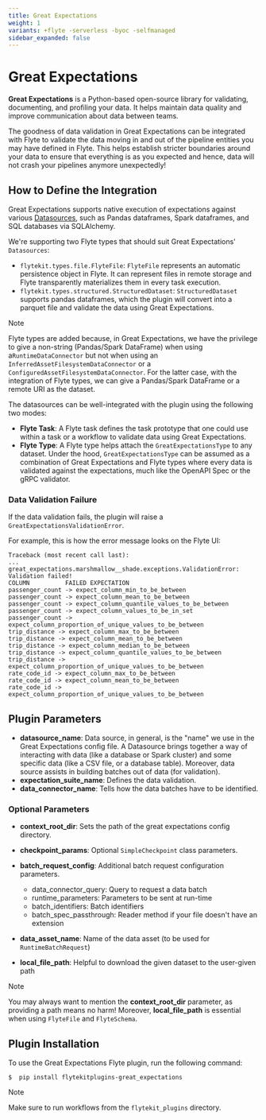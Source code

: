 ```yaml
---
title: Great Expectations
weight: 1
variants: +flyte -serverless -byoc -selfmanaged
sidebar_expanded: false
---
```


# Great Expectations

**Great Expectations** is a Python-based open-source library for validating, documenting, and profiling your data.
It helps maintain data quality and improve communication about data between teams.

The goodness of data validation in Great Expectations can be integrated with Flyte to validate the data moving in and out of
the pipeline entities you may have defined in Flyte. This helps establish stricter boundaries around your data to
ensure that everything is as you expected and hence, data will not crash your pipelines anymore unexpectedly!

## How to Define the Integration

Great Expectations supports native execution of expectations against various [Datasources](https://docs.greatexpectations.io/docs/terms/datasource/),
such as Pandas dataframes, Spark dataframes, and SQL databases via SQLAlchemy.

We're supporting two Flyte types that should suit Great Expectations' `Datasources`:

- `flytekit.types.file.FlyteFile`: `FlyteFile` represents an automatic persistence object in Flyte.
  It can represent files in remote storage and Flyte transparently materializes them in every task execution.
- `flytekit.types.structured.StructuredDataset`: `StructuredDataset` supports pandas dataframes, which the plugin will convert into a parquet file and validate the data using Great Expectations.

> [!NOTE]
> Flyte types are added because, in Great Expectations, we have the privilege to give a non-string (Pandas/Spark DataFrame) when using a`RuntimeDataConnector`
> but not when using an `InferredAssetFilesystemDataConnector` or a `ConfiguredAssetFilesystemDataConnector`.
> For the latter case, with the integration of Flyte types, we can give a Pandas/Spark DataFrame or a remote URI as the dataset.

The datasources can be well-integrated with the plugin using the following two modes:

- **Flyte Task**: A Flyte task defines the task prototype that one could use within a task or a workflow to validate data using Great Expectations.
- **Flyte Type**: A Flyte type helps attach the `GreatExpectationsType` to any dataset.
  Under the hood, `GreatExpectationsType` can be assumed as a combination of Great Expectations and Flyte types where every data is validated against the expectations, much like the OpenAPI Spec or the gRPC validator.

### Data Validation Failure

If the data validation fails, the plugin will raise a `GreatExpectationsValidationError`.

For example, this is how the error message looks on the Flyte UI:

```shell
Traceback (most recent call last):
...
great_expectations.marshmallow__shade.exceptions.ValidationError: Validation failed!
COLUMN          FAILED EXPECTATION
passenger_count -> expect_column_min_to_be_between
passenger_count -> expect_column_mean_to_be_between
passenger_count -> expect_column_quantile_values_to_be_between
passenger_count -> expect_column_values_to_be_in_set
passenger_count -> expect_column_proportion_of_unique_values_to_be_between
trip_distance -> expect_column_max_to_be_between
trip_distance -> expect_column_mean_to_be_between
trip_distance -> expect_column_median_to_be_between
trip_distance -> expect_column_quantile_values_to_be_between
trip_distance -> expect_column_proportion_of_unique_values_to_be_between
rate_code_id -> expect_column_max_to_be_between
rate_code_id -> expect_column_mean_to_be_between
rate_code_id -> expect_column_proportion_of_unique_values_to_be_between
```

## Plugin Parameters

- **datasource_name**: Data source, in general, is the "name" we use in the Great Expectations config file.
  A Datasource brings together a way of interacting with data (like a database or Spark cluster) and some specific data
  (like a CSV file, or a database table). Moreover, data source assists in building batches out of data (for validation).
- **expectation_suite_name**: Defines the data validation.
- **data_connector_name**: Tells how the data batches have to be identified.

### Optional Parameters

- **context_root_dir**: Sets the path of the great expectations config directory.

- **checkpoint_params**: Optional `SimpleCheckpoint` class parameters.

- **batch_request_config**: Additional batch request configuration parameters.

  - data_connector_query: Query to request a data batch
  - runtime_parameters: Parameters to be sent at run-time
  - batch_identifiers: Batch identifiers
  - batch_spec_passthrough: Reader method if your file doesn't have an extension

- **data_asset_name**: Name of the data asset (to be used for `RuntimeBatchRequest`)

- **local_file_path**: Helpful to download the given dataset to the user-given path

> [!NOTE]
> You may always want to mention the **context_root_dir** parameter, as providing a path means no harm!
> Moreover, **local_file_path** is essential when using `FlyteFile` and `FlyteSchema`.

## Plugin Installation

To use the Great Expectations Flyte plugin, run the following command:

```shell
$  pip install flytekitplugins-great_expectations
```

> [!NOTE]
> Make sure to run workflows from the `flytekit_plugins` directory.

